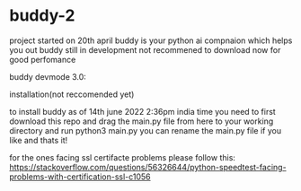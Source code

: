 # buddy-2

project started on 20th april buddy is your python ai compnaion which helps you out buddy still in development not recommened to download now for good perfomance 



buddy devmode 3.0:

installation(not reccomended yet)

to install buddy as of 14th june 2022 2:36pm india time you need to first download this repo and drag the main.py file from here to your working directory
and run python3 main.py you can rename the main.py file  if you like and thats it!


for the ones facing ssl certifacte problems please follow this: https://stackoverflow.com/questions/56326644/python-speedtest-facing-problems-with-certification-ssl-c1056
